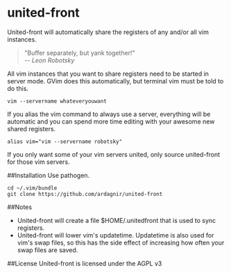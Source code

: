 united-front
============

United-front will automatically share the registers of any and/or all vim instances.

> "Buffer separately, but yank together!"<br/>
> -- <i>Leon Robotsky</i>

All vim instances that you want to share registers need to be started in server mode.
GVim does this automatically, but terminal vim must be told to do this.

    vim --servername whateveryouwant

If you alias the vim command to always use a server, everything will be automatic and you can spend more time editing with your awesome new shared registers.

    alias vim="vim --servername robotsky"

If you only want some of your vim servers united, only source united-front for those vim servers.

##Installation
Use pathogen.

    cd ~/.vim/bundle
    git clone https://github.com/ardagnir/united-front

##Notes
- United-front will create a file $HOME/.unitedfront that is used to sync registers.
- United-front will lower vim's updatetime. Updatetime is also used for vim's swap files, so this has the side effect of increasing how often your swap files are saved.

##License
United-front is licensed under the AGPL v3
